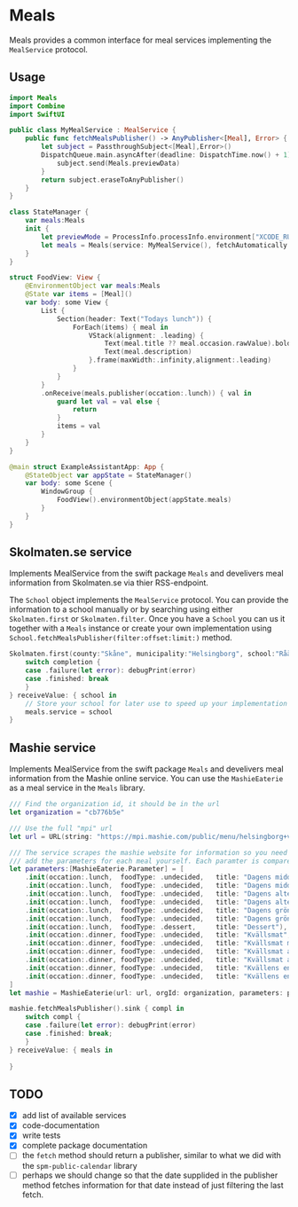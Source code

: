 # Meals

Meals provides a common interface for meal services implementing the `MealService` protocol.

## Usage 

```swift
import Meals 
import Combine
import SwiftUI

public class MyMealService : MealService {
    public func fetchMealsPublisher() -> AnyPublisher<[Meal], Error> {
        let subject = PassthroughSubject<[Meal],Error>()
        DispatchQueue.main.asyncAfter(deadline: DispatchTime.now() + 1) {
            subject.send(Meals.previewData)
        }
        return subject.eraseToAnyPublisher()
    }
}

class StateManager {
    var meals:Meals
    init {
        let previewMode = ProcessInfo.processInfo.environment["XCODE_RUNNING_FOR_PREVIEWS"] == "1"
        let meals = Meals(service: MyMealService(), fetchAutomatically: true, previewData: previewMode)
    }
}

struct FoodView: View {
    @EnvironmentObject var meals:Meals
    @State var items = [Meal]()
    var body: some View {
        List {
            Section(header: Text("Todays lunch")) {
                ForEach(items) { meal in
                    VStack(alignment: .leading) {
                        Text(meal.title ?? meal.occasion.rawValue).bold()
                        Text(meal.description)
                    }.frame(maxWidth:.infinity,alignment:.leading)
                }
            }
        }
        .onReceive(meals.publisher(occation:.lunch)) { val in
            guard let val = val else {
                return
            }
            items = val
        }
    }
}

@main struct ExampleAssistantApp: App {
    @StateObject var appState = StateManager()
    var body: some Scene {
        WindowGroup {
            FoodView().environmentObject(appState.meals)
        }
    }
}
```

## Skolmaten.se service
Implements MealService from the swift package `Meals` and develivers meal information from Skolmaten.se via thier RSS-endpoint.

The `School` object implements the `MealService` protocol. You can provide the information to a school manually or by searching using either `Skolmaten.first` or `Skolmaten.filter`.
Once you have a `School` you can us it together with a `Meals` instance or create your own implementation using `School.fetchMealsPublisher(filter:offset:limit:)` method.  

```swift 
Skolmaten.first(county:"Skåne", municipality:"Helsingborg", school:"Råå förskola").sink { completion in
    switch completion {
    case .failure(let error): debugPrint(error)
    case .finished: break
    }
} receiveValue: { school in
    // Store your school for later use to speed up your implementation and remove redundant network requests.
    meals.service = school
}
```


## Mashie service
Implements MealService from the swift package `Meals` and develivers meal information from the Mashie online service. You can use the `MashieEaterie` as a meal service in the `Meals` library.

```swift 
/// Find the organization id, it should be in the url
let organization = "cb776b5e"

/// Use the full "mpi" url 
let url = URL(string: "https://mpi.mashie.com/public/menu/helsingborg+vof/\(organization)?country=se")!

/// The service scrapes the mashie website for information so you need to 
/// add the parameters for each meal yourself. Each paramter is compared to to a meal title in the HTML. 
let parameters:[MashieEaterie.Parameter] = [
    .init(occation:.lunch,  foodType: .undecided,   title: "Dagens middag", tags:[]),
    .init(occation:.lunch,  foodType: .undecided,   title: "Dagens middag mos", tags:[.easyToChew]),
    .init(occation:.lunch,  foodType: .undecided,   title: "Dagens alternativ", tags:[.alternative]),
    .init(occation:.lunch,  foodType: .undecided,   title: "Dagens alternativ mos", tags:[.alternative,.easyToChew]),
    .init(occation:.lunch,  foodType: .undecided,   title: "Dagens gröna", tags:[.vegetarian]),
    .init(occation:.lunch,  foodType: .undecided,   title: "Dagens gröna mos", tags:[.vegetarian,.easyToChew]),
    .init(occation:.lunch,  foodType: .dessert,     title: "Dessert"),
    .init(occation:.dinner, foodType: .undecided,   title: "Kvällsmat", tags:[]),
    .init(occation:.dinner, foodType: .undecided,   title: "Kvällsmat mos", tags:[.easyToChew]),
    .init(occation:.dinner, foodType: .undecided,   title: "Kvällsmat avvikelse veg", tags:[.vegetarian]),
    .init(occation:.dinner, foodType: .undecided,   title: "Kvällsmat avvikelse veg mos", tags:[.vegetarian,.easyToChew]),
    .init(occation:.dinner, foodType: .undecided,   title: "Kvällens enkla", tags:[.simple]),
    .init(occation:.dinner, foodType: .undecided,   title: "Kvällens enkla mos", tags:[.simple,.easyToChew])
]
let mashie = MashieEaterie(url: url, orgId: organization, parameters: parameters)

mashie.fetchMealsPublisher().sink { compl in
    switch compl {
    case .failure(let error): debugPrint(error)
    case .finished: break;
    }
} receiveValue: { meals in
    
}
```


## TODO

- [x] add list of available services
- [x] code-documentation
- [x] write tests
- [x] complete package documentation
- [ ] the `fetch` method should return a publisher, similar to what we did with the `spm-public-calendar` library
- [ ] perhaps we should change so that the date supplided in the publisher method fetches information for that date instead of just filtering the last fetch. 
